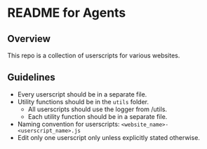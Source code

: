 # README for Agents

## Overview

This repo is a collection of userscripts for various websites.

## Guidelines

- Every userscript should be in a separate file.
- Utility functions should be in the `utils` folder.
  - All userscripts should use the logger from /utils.
  - Each utility function should be in a separate file.
- Naming convention for userscripts: `<website_name>-<userscript_name>.js`
- Edit only one userscript only unless explicitly stated otherwise.
